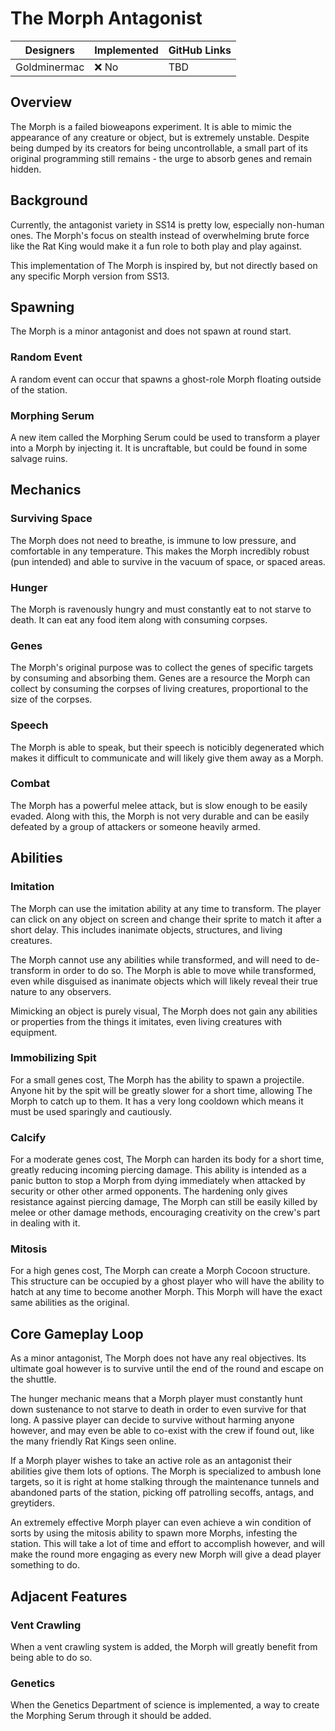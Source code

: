 # The Morph Antagonist

| Designers            | Implemented | GitHub Links |
|----------------------|-------------|--------------|
| Goldminermac    | :x: No      | TBD          |

## Overview

The Morph is a failed bioweapons experiment. It is able to mimic the appearance of any creature or object, but is extremely unstable. Despite being dumped by its creators for being uncontrollable, a small part of its original programming still remains - the urge to absorb genes and remain hidden.

## Background

Currently, the antagonist variety in SS14 is pretty low, especially non-human ones. The Morph's focus on stealth instead of overwhelming brute force like the Rat King would make it a fun role to both play and play against.

This implementation of The Morph is inspired by, but not directly based on any specific Morph version from SS13.

## Spawning
The Morph is a minor antagonist and does not spawn at round start.

### Random Event
A random event can occur that spawns a ghost-role Morph floating outside of the station.

### Morphing Serum
A new item called the Morphing Serum could be used to transform a player into a Morph by injecting it. It is uncraftable, but could be found in some salvage ruins.

## Mechanics

### Surviving Space
The Morph does not need to breathe, is immune to low pressure, and comfortable in any temperature. This makes the Morph incredibly robust (pun intended) and able to survive in the vacuum of space, or spaced areas.

### Hunger
The Morph is ravenously hungry and must constantly eat to not starve to death. It can eat any food item along with consuming corpses.

### Genes
The Morph's original purpose was to collect the genes of specific targets by consuming and absorbing them. Genes are a resource the Morph can collect by consuming the corpses of living creatures, proportional to the size of the corpses.

### Speech
The Morph is able to speak, but their speech is noticibly degenerated which makes it difficult to communicate and will likely give them away as a Morph.

### Combat
The Morph has a powerful melee attack, but is slow enough to be easily evaded. Along with this, the Morph is not very durable and can be easily defeated by a group of attackers or someone heavily armed.

## Abilities

### Imitation
The Morph can use the imitation ability at any time to transform. The player can click on any object on screen and change their sprite to match it after a short delay. This includes inanimate objects, structures, and living creatures.

The Morph cannot use any abilities while transformed, and will need to de-transform in order to do so. The Morph is able to move while transformed, even while disguised as inanimate objects which will likely reveal their true nature to any observers.

Mimicking an object is purely visual, The Morph does not gain any abilities or properties from the things it imitates, even living creatures with equipment.

### Immobilizing Spit
For a small genes cost, The Morph has the ability to spawn a projectile. Anyone hit by the spit will be greatly slower for a short time, allowing The Morph to catch up to them. It has a very long cooldown which means it must be used sparingly and cautiously.

### Calcify
For a moderate genes cost, The Morph can harden its body for a short time, greatly reducing incoming piercing damage. This ability is intended as a panic button to stop a Morph from dying immediately when attacked by security or other other armed opponents. The hardening only gives resistance against piercing damage, The Morph can still be easily killed by melee or other damage methods, encouraging creativity on the crew's part in dealing with it.

### Mitosis
For a high genes cost, The Morph can create a Morph Cocoon structure. This structure can be occupied by a ghost player who will have the ability to hatch at any time to become another Morph. This Morph will have the exact same abilities as the original.

## Core Gameplay Loop

As a minor antagonist, The Morph does not have any real objectives. Its ultimate goal however is to survive until the end of the round and escape on the shuttle.

The hunger mechanic means that a Morph player must constantly hunt down sustenance to not starve to death in order to even survive for that long. A passive player can decide to survive without harming anyone however, and may even be able to co-exist with the crew if found out, like the many friendly Rat Kings seen online.

If a Morph player wishes to take an active role as an antagonist their abilities give them lots of options. The Morph is specialized to ambush lone targets, so it is right at home stalking through the maintenance tunnels and abandoned parts of the station, picking off patrolling secoffs, antags, and greytiders.

An extremely effective Morph player can even achieve a win condition of sorts by using the mitosis ability to spawn more Morphs, infesting the station. This will take a lot of time and effort to accomplish however, and will make the round more engaging as every new Morph will give a dead player something to do.

## Adjacent Features

### Vent Crawling
When a vent crawling system is added, the Morph will greatly benefit from being able to do so.

### Genetics
When the Genetics Department of science is implemented, a way to create the Morphing Serum through it should be added.
